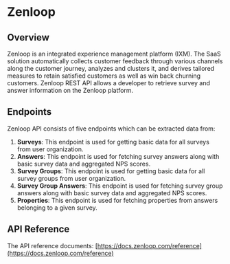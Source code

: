 # Zenloop

## Overview

Zenloop is an integrated experience management platform (IXM). The SaaS solution automatically collects customer feedback through various channels along the customer journey, analyzes and clusters it, and derives tailored measures to retain satisfied customers as well as win back churning customers. Zenloop REST API allows a developer to retrieve survey and answer information on the Zenloop platform.

## Endpoints

Zenloop API consists of five endpoints which can be extracted data from:

1. **Surveys**: This endpoint is used for getting basic data for all surveys from user organization.
2. **Answers**: This endpoint is used for fetching survey answers along with basic survey data and aggregated NPS scores.
3. **Survey Groups**: This endpoint is used for getting basic data for all survey groups from user organization.
4. **Survey Group Answers**: This endpoint is used for fetching survey group answers along with basic survey data and aggregated NPS scores.
5. **Properties**: This endpoint is used for fetching properties from answers belonging to a given survey.

## API Reference

The API reference documents: [https://docs.zenloop.com/reference](https://docs.zenloop.com/reference)
